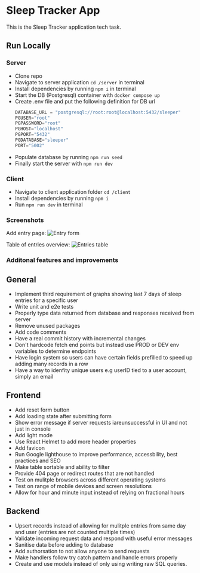 
# Sleep Tracker App

This is the Sleep Tracker application tech task.

## Run Locally

### Server

- Clone repo
- Navigate to server application `cd /server` in terminal
- Install dependencies by running `npm i` in terminal
- Start the DB (Postgresql) container with `docker compose up`
- Create .env file and put the following definition for DB url
  ```js
  DATABASE_URL = "postgresql://root:root@localhost:5432/sleeper"
  PGUSER="root"
  PGPASSWORD="root"
  PGHOST="localhost"
  PGPORT="5432"
  PGDATABASE="sleeper"
  PORT="5002"
  ```
- Populate database by running `npm run seed`
- Finally start the server with `npm run dev`

### Client

- Navigate to client application folder `cd /client`
- Install dependencies by running `npm i`
- Run `npm run dev` in terminal

### Screenshots 

Add entry page:
![Entry form](https://github.com/user-attachments/assets/bcd7229d-61d9-47b4-aed6-a5a46d7121c0)

Table of entries overview:
![Entries table](https://github.com/user-attachments/assets/e00327dc-187d-44f0-a6bc-e9b9d23a7a30)

### Additonal features and improvements

## General
- Implement third requirement of graphs showing last 7 days of sleep entries for a specific user
- Write unit and e2e tests
- Properly type data returned from database and responses received from server
- Remove unused packages
- Add code comments
- Have a real commit history with incremental changes
- Don't hardcode fetch end points but instead use PROD or DEV env variables to determine endpoints
- Have login system so users can have certain fields prefilled to speed up adding many records in a row
- Have a way to idenfity unique users e.g userID tied to a user account, simply an email

## Frontend
- Add reset form button
- Add loading state after submitting form
- Show error message if server requests iareunsuccessful in UI and not just in console
- Add light mode
- Use React Helmet to add more header properties
- Add favicon
- Run Google lighthouse to improve performance, accessbility, best practices and SEO
- Make table sortable and ability to filter
- Provide 404 page or redirect routes that are not handled
- Test on mulitple browsers across different operating systems
- Test on range of mobile devices and screen resolutions
- Allow for hour and minute input instead of relying on fractional hours

## Backend
- Upsert records instead of allowing for mulitple entries from same day and user (entries are not counted multiple times)
- Validate incoming request data and respond with useful error messages
- Sanitise data before adding to database
- Add authorsation to not allow anyone to send requests
- Make handlers follow try catch pattern and handle errors properly
- Create and use models instead of only using writing raw SQL queries.  
